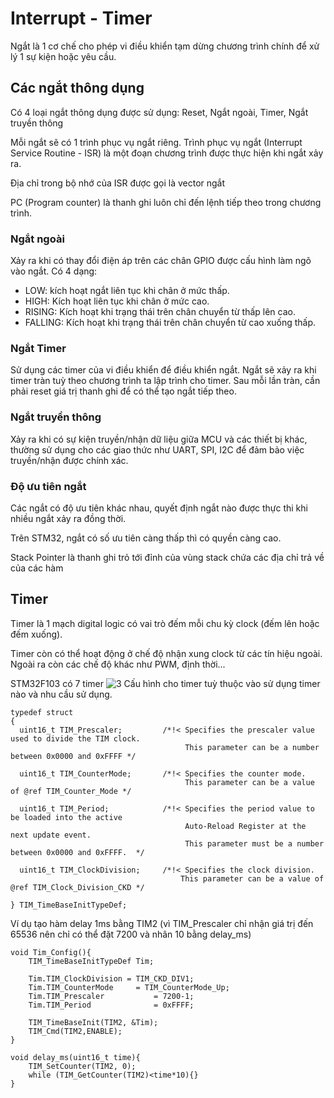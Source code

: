 
# Interrupt - Timer

Ngắt là 1 cơ chế cho phép vi điều khiển tạm dừng chương trình chính để xử lý 1 sự kiện hoặc yêu cầu.

## Các ngắt thông dụng
Có 4 loại ngắt thông dụng được sử dụng: Reset, Ngắt ngoài, Timer, Ngắt truyền thông

Mỗi ngắt sẽ có 1 trình phục vụ ngắt riêng. Trình phục vụ ngắt (Interrupt Service Routine - ISR) là một đoạn chương trình được thực hiện khi ngắt xảy ra.

Địa chỉ trong bộ nhớ của ISR được gọi là vector ngắt

PC (Program counter) là thanh ghi luôn chỉ đến lệnh tiếp theo trong chương trình.



### Ngắt ngoài
Xảy ra khi có thay đổi điện áp trên các chân GPIO được cấu hình làm ngõ vào ngắt. Có 4 dạng:
- LOW: kích hoạt ngắt liên tục khi chân ở mức thấp.
- HIGH: Kích hoạt liên tục khi chân ở mức cao.
- RISING: Kích hoạt khi trạng thái trên chân chuyển từ thấp lên cao.
- FALLING: Kích hoạt khi trạng thái trên chân chuyển từ cao xuống thấp.
### Ngắt Timer
Sử dụng các timer của vi điều khiển để điều khiển ngắt. Ngắt sẽ xảy ra khi timer tràn tuỳ theo chương trình ta lập trình cho timer. Sau mỗi lần tràn, cần phải reset giá trị thanh ghi để có thể tạo ngắt tiếp theo.
### Ngắt truyền thông
Xảy ra khi có sự kiện truyền/nhận dữ liệu giữa MCU và các thiết bị khác, thường sử dụng cho các giao thức như UART, SPI, I2C để đảm bảo việc truyền/nhận được chính xác.
### Độ ưu tiên ngắt
Các ngắt có độ ưu tiên khác nhau, quyết định ngắt nào được thực thi khi nhiều ngắt xảy ra đồng thời.

Trên STM32, ngắt có số ưu tiên càng thấp thì có quyền càng cao.

Stack Pointer là thanh ghi trỏ tới đỉnh của vùng stack chứa các địa chỉ trả về của các hàm

## Timer
Timer là 1 mạch digital logic có vai trò đếm mỗi chu kỳ clock (đếm lên hoặc đếm xuống).

Timer còn có thể hoạt động ở chế độ nhận xung clock từ các tín hiệu ngoài. Ngoài ra còn các chế độ khác như PWM, định thời...

STM32F103 có 7 timer
![3](https://github.com/user-attachments/assets/25e81d80-1223-4627-b8a6-13278b29be99)
Cấu hình cho timer tuỳ thuộc vào sử dụng timer nào và nhu cầu sử dụng.
```
typedef struct
{
  uint16_t TIM_Prescaler;         /*!< Specifies the prescaler value used to divide the TIM clock.
                                       This parameter can be a number between 0x0000 and 0xFFFF */

  uint16_t TIM_CounterMode;       /*!< Specifies the counter mode.
                                       This parameter can be a value of @ref TIM_Counter_Mode */

  uint16_t TIM_Period;            /*!< Specifies the period value to be loaded into the active
                                       Auto-Reload Register at the next update event.
                                       This parameter must be a number between 0x0000 and 0xFFFF.  */ 

  uint16_t TIM_ClockDivision;     /*!< Specifies the clock division.
                                      This parameter can be a value of @ref TIM_Clock_Division_CKD */

} TIM_TimeBaseInitTypeDef;
```
Ví dụ tạo hàm delay 1ms bằng TIM2 (vì TIM_Prescaler chỉ nhận giá trị đến 65536 nên chỉ có thể đặt 7200 và nhân 10 bằng delay_ms)
```
void Tim_Config(){
	TIM_TimeBaseInitTypeDef Tim;
	
	Tim.TIM_ClockDivision = TIM_CKD_DIV1;
	Tim.TIM_CounterMode		= TIM_CounterMode_Up;
	Tim.TIM_Prescaler			= 7200-1;
	Tim.TIM_Period				= 0xFFFF;
	
	TIM_TimeBaseInit(TIM2, &Tim);
	TIM_Cmd(TIM2,ENABLE);
}

void delay_ms(uint16_t time){
	TIM_SetCounter(TIM2, 0);
	while (TIM_GetCounter(TIM2)<time*10){}
}
```
